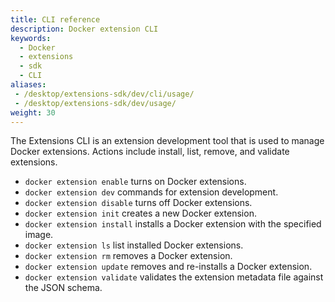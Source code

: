 ```yaml
---
title: CLI reference
description: Docker extension CLI
keywords:
  - Docker
  - extensions
  - sdk
  - CLI
aliases:
 - /desktop/extensions-sdk/dev/cli/usage/
 - /desktop/extensions-sdk/dev/usage/
weight: 30
---
```


The Extensions CLI is an extension development tool that is used to manage Docker extensions. Actions include install, list, remove, and validate extensions.

- `docker extension enable` turns on Docker extensions.
- `docker extension dev` commands for extension development.
- `docker extension disable` turns off Docker extensions.
- `docker extension init` creates a new Docker extension.
- `docker extension install` installs a Docker extension with the specified image.
- `docker extension ls` list installed Docker extensions.
- `docker extension rm` removes a Docker extension.
- `docker extension update` removes and re-installs a Docker extension.
- `docker extension validate` validates the extension metadata file against the JSON schema.
